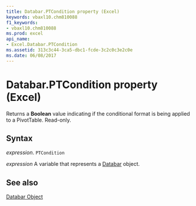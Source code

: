 ```yaml
---
title: Databar.PTCondition property (Excel)
keywords: vbaxl10.chm810088
f1_keywords:
- vbaxl10.chm810088
ms.prod: excel
api_name:
- Excel.Databar.PTCondition
ms.assetid: 313c3c44-3ca5-dbc1-fcde-3c2c0c3e2c0e
ms.date: 06/08/2017
---
```



# Databar.PTCondition property (Excel)

Returns a  **Boolean** value indicating if the conditional format is being applied to a PivotTable. Read-only.


## Syntax

 _expression_. `PTCondition`

 _expression_ A variable that represents a [Databar](Excel.Databar.md) object.


## See also


[Databar Object](Excel.Databar.md)


